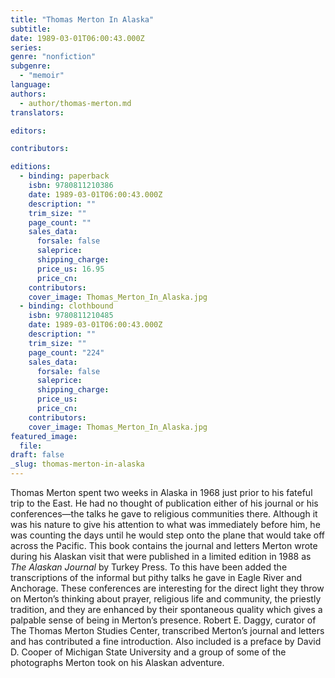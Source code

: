 ```yaml
---
title: "Thomas Merton In Alaska"
subtitle:
date: 1989-03-01T06:00:43.000Z
series:
genre: "nonfiction"
subgenre:
  - "memoir"
language:
authors:
  - author/thomas-merton.md
translators:

editors:

contributors:

editions:
  - binding: paperback
    isbn: 9780811210386
    date: 1989-03-01T06:00:43.000Z
    description: ""
    trim_size: ""
    page_count: ""
    sales_data:
      forsale: false
      saleprice:
      shipping_charge:
      price_us: 16.95
      price_cn:
    contributors:
    cover_image: Thomas_Merton_In_Alaska.jpg
  - binding: clothbound
    isbn: 9780811210485
    date: 1989-03-01T06:00:43.000Z
    description: ""
    trim_size: ""
    page_count: "224"
    sales_data:
      forsale: false
      saleprice:
      shipping_charge:
      price_us:
      price_cn:
    contributors:
    cover_image: Thomas_Merton_In_Alaska.jpg
featured_image:
  file:
draft: false
_slug: thomas-merton-in-alaska
---
```


Thomas Merton spent two weeks in Alaska in 1968 just prior to his fateful trip to the East. He had no thought of publication either of his journal or his conferences—the talks he gave to religious communities there. Although it was his nature to give his attention to what was immediately before him, he was counting the days until he would step onto the plane that would take off across the Pacific. This book contains the journal and letters Merton wrote during his Alaskan visit that were published in a limited edition in 1988 as _The Alaskan Journal_ by Turkey Press. To this have been added the transcriptions of the informal but pithy talks he gave in Eagle River and Anchorage. These conferences are interesting for the direct light they throw on Merton’s thinking about prayer, religious life and community, the priestly tradition, and they are enhanced by their spontaneous quality which gives a palpable sense of being in Merton’s presence. Robert E. Daggy, curator of The Thomas Merton Studies Center, transcribed Merton’s journal and letters and has contributed a fine introduction. Also included is a preface by David D. Cooper of Michigan State University and a group of some of the photographs Merton took on his Alaskan adventure.

